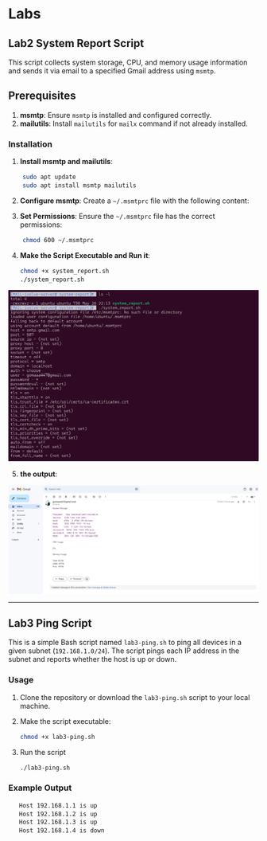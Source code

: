 # Labs

## Lab2 System Report Script

This script collects system storage, CPU, and memory usage information and sends it via email to a specified Gmail address using `msmtp`.


## Prerequisites

1. **msmtp**: Ensure `msmtp` is installed and configured correctly.
2. **mailutils**: Install `mailutils` for `mailx` command if not already installed.

### Installation

1. **Install msmtp and mailutils**:
```bash
    sudo apt update
    sudo apt install msmtp mailutils
```

2. **Configure msmtp**:
    Create a `~/.msmtprc` file with the following content:


3. **Set Permissions**:
    Ensure the `~/.msmtprc` file has the correct permissions:

```bash
    chmod 600 ~/.msmtprc
```
4. **Make the Script Executable and Run it**:
    ```bash
   chmod +x system_report.sh
   ./system_report.sh
    ```


 ![Alt text](matrial/set1.png)

 5. **the output**:

  ![Alt text](matrial/set2.png)

***







## Lab3 Ping Script

This is a simple Bash script named `lab3-ping.sh` to ping all devices in a given subnet (`192.168.1.0/24`). 
The script pings each IP address in the subnet and reports whether the host is up or down.

### Usage

1. Clone the repository or download the `lab3-ping.sh` script to your local machine.
2. Make the script executable:
   ```sh
   chmod +x lab3-ping.sh
   ```

3. Run the script 
    ```sh
   ./lab3-ping.sh
   ```

### Example Output

 ```sh
    Host 192.168.1.1 is up
    Host 192.168.1.2 is up
    Host 192.168.1.3 is up
    Host 192.168.1.4 is down
  ```

 
